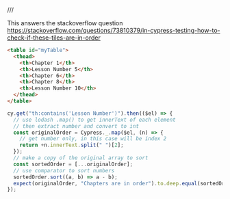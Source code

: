 /// <reference types="cypress" />

This answers the stackoverflow question
https://stackoverflow.com/questions/73810379/in-cypress-testing-how-to-check-if-these-tiles-are-in-order

<!-- fiddle Check order-->

```html
<table id="myTable">
  <thead>
    <th>Chapter 1</th>
    <th>Lesson Number 5</th>
    <th>Chapter 6</th>
    <th>Chapter 8</th>
    <th>Lesson Number 10</th>
  </thead>
</table>
```

```js
cy.get("th:contains('Lesson Number')").then(($el) => {
  // use lodash .map() to get innerText of each element
  // then extract number and convert to int
  const originalOrder = Cypress._.map($el, (n) => {
    // get number only, in this case will be index 2
    return +n.innerText.split(" ")[2];
  });
  // make a copy of the original array to sort
  const sortedOrder = [...originalOrder];
  // use comparator to sort numbers
  sortedOrder.sort((a, b) => a - b);
  expect(originalOrder, "Chapters are in order").to.deep.equal(sortedOrder);
});
```

<!-- fiddle-end -->
